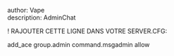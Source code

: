 author: Vape                                                                                                                               
description: AdminChat                                                                                                                    


! RAJOUTER CETTE LIGNE DANS VOTRE SERVER.CFG: 

add_ace group.admin command.msgadmin allow